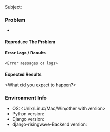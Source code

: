 Subject: <tldr of the problem>

### Problem
- <Describe the problem>

#### Reproduce The Problem
<What caused the problem>

#### Error Logs / Results
```
<Error messages or logs>
```

#### Expected Results
<What did you expect to happen?>

### Environment Info
- OS: <Unix/Linux/Mac/Win/other with version>
- Python version:
- Django version:
- django-risingwave-Backend version: 